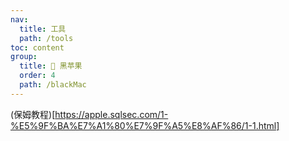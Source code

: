```yaml
---
nav:
  title: 工具
  path: /tools
toc: content
group:
  title: 💊 黑苹果
  order: 4
  path: /blackMac
---
```


(保姆教程)[https://apple.sqlsec.com/1-%E5%9F%BA%E7%A1%80%E7%9F%A5%E8%AF%86/1-1.html]
